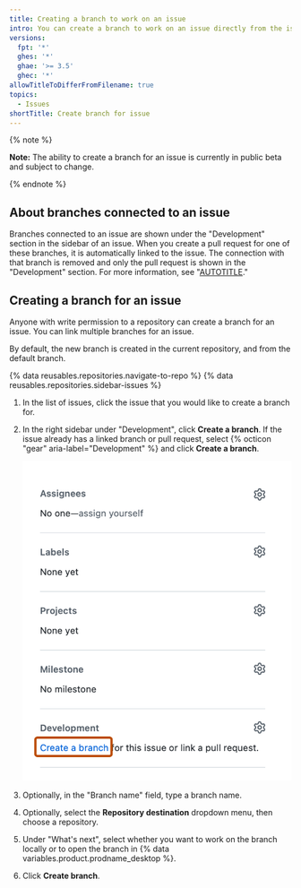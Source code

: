 ```yaml
---
title: Creating a branch to work on an issue
intro: You can create a branch to work on an issue directly from the issue page and get started right away.
versions:
  fpt: '*'
  ghes: '*'
  ghae: '>= 3.5'
  ghec: '*'
allowTitleToDifferFromFilename: true
topics:
  - Issues
shortTitle: Create branch for issue
---
```


{% note %}

**Note:** The ability to create a branch for an issue is currently in public beta and subject to change.

{% endnote %}

## About branches connected to an issue

Branches connected to an issue are shown under the "Development" section in the sidebar of an issue. When you create a pull request for one of these branches, it is automatically linked to the issue. The connection with that branch is removed and only the pull request is shown in the "Development" section. For more information, see "[AUTOTITLE](/issues/tracking-your-work-with-issues/linking-a-pull-request-to-an-issue)."

## Creating a branch for an issue

Anyone with write permission to a repository can create a branch for an issue. You can link multiple branches for an issue.

By default, the new branch is created in the current repository, and from the default branch.

{% data reusables.repositories.navigate-to-repo %}
{% data reusables.repositories.sidebar-issues %}
1. In the list of issues, click the issue that you would like to create a branch for.
1. In the right sidebar under "Development", click **Create a branch**. If the issue already has a linked branch or pull request, select {% octicon "gear" aria-label="Development" %} and click **Create a branch**.

   ![Screenshot of the issue sidebar. In the "Development" section, a link, labeled "Create a branch", is outlined in dark orange.](/assets/images/help/issues/create-a-branch.png)
1. Optionally, in the "Branch name" field, type a branch name.
1. Optionally, select the **Repository destination** dropdown menu, then choose a repository.
1. Under "What's next", select whether you want to work on the branch locally or to open the branch in {% data variables.product.prodname_desktop %}.
1. Click **Create branch**.
